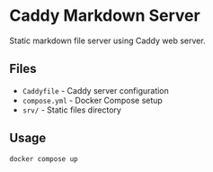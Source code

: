 # Caddy Markdown Server

Static markdown file server using Caddy web server.

## Files

- `Caddyfile` - Caddy server configuration
- `compose.yml` - Docker Compose setup
- `srv/` - Static files directory

## Usage

```bash
docker compose up
```